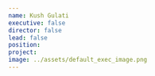 ```yaml
---
name: Kush Gulati
executive: false
director: false
lead: false
position:  
project:  
image: ../assets/default_exec_image.png
---
```

